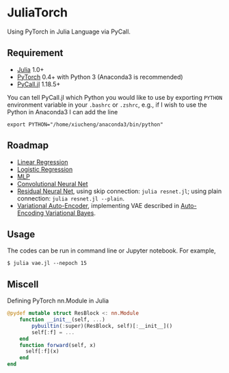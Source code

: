 # JuliaTorch

Using PyTorch in Julia Language via PyCall.

## Requirement

* [Julia](http://julialang.org) 1.0+
* [PyTorch](http://pytorch.org) 0.4+ with Python 3 (Anaconda3 is recommended)
* [PyCall.jl](https://github.com/JuliaPy/PyCall.jl) 1.18.5+

You can tell PyCall.jl which Python you would like to use by exporting `PYTHON` environment variable in your `.bashrc`
or `.zshrc`, e.g., if I wish to use the Python in Anaconda3 I can add the line

```shell
export PYTHON="/home/xiucheng/anaconda3/bin/python"
```

## Roadmap

* [Linear Regression](https://github.com/boathit/JuliaTorch/blob/master/linearRegression.jl)
* [Logistic Regression](https://github.com/boathit/JuliaTorch/blob/master/logisticRegression.jl)
* [MLP](https://github.com/boathit/JuliaTorch/blob/master/mlp.jl)
* [Convolutional Neural Net](https://github.com/boathit/JuliaTorch/blob/master/convnet.jl)
* [Residual Neural Net](https://github.com/boathit/JuliaTorch/blob/master/resnet.jl), using skip connection:
  `julia resnet.jl`; using plain connection: `julia resnet.jl --plain`.
* [Variational Auto-Encoder](https://github.com/boathit/JuliaTorch/blob/master/vae.jl), implementing
  VAE described in [Auto-Encoding Variational Bayes](https://arxiv.org/abs/1312.6114).

## Usage

The codes can be run in command line or Jupyter notebook. For example,

```shell
$ julia vae.jl --nepoch 15
```

## Miscell

Defining PyTorch nn.Module in Julia

```julia
@pydef mutable struct ResBlock <: nn.Module
    function __init__(self, ...)
        pybuiltin(:super)(ResBlock, self)[:__init__]()
        self[:f] = ...
    end
    function forward(self, x)
      self[:f](x)
    end
end
```
